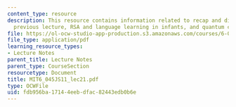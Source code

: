 ```yaml
---
content_type: resource
description: This resource contains information related to recap and discussion of
  previous lecture, RSA and language learning in infants, and quantum computing.
file: https://ol-ocw-studio-app-production.s3.amazonaws.com/courses/6-045j-automata-computability-and-complexity-spring-2011/fdb956ba17144eebdfac82443edb0b6e_MIT6_045JS11_lec21.pdf
file_type: application/pdf
learning_resource_types:
- Lecture Notes
parent_title: Lecture Notes
parent_type: CourseSection
resourcetype: Document
title: MIT6_045JS11_lec21.pdf
type: OCWFile
uid: fdb956ba-1714-4eeb-dfac-82443edb0b6e
---
```

